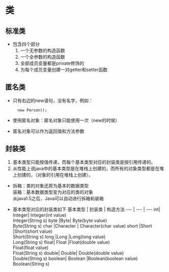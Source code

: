# 类
## 标准类
- 包含四个部分
  1. 一个无参数的构造函数
  2. 一个全参数的构造函数 
  3. 全部成员变量都是private修饰的
  4. 为每个成员变量创建一对getter和setter函数

## 匿名类
- 只有右边的new语句，没有名字，例如：
  ```
    new Person();
  ```
- 使用匿名对象：匿名对象只能使用一次（new的时侯）

- 匿名对象可以作为返回值和方法参数

## 封装类
  1. 基本类型只能按值传递，而每个基本类型对应的封装类是按引用传递的。
  2. 从性能上说java中的基本类型是在堆栈上创建的，而所有的对象类型都是在堆上创建的，（对象的引用在堆栈上创建）。


- 拆箱：类的对象还原为基本的数据类型<br>
  装箱：基本数据类型变为对应的类的对象<br>
  从java1.5之后，Java可以自动进行拆箱和装箱

- 基本类型对应的封装类如下
  基本类型 | 封装类 | 构造方法
  --- | --- | ---
   int|	Integer|	Integer(int value)<br>Integer(String s)
   byte	|Byte|	Byte(byte value)<br>	Byte(String s)
  char	|Character	|           Character(char value)
  short	|Short	|Short(short value)<br>	Short(String s)
  long	|Long	|Long(long value)<br>	Long(String s)
  float|	Float	|Float(double value)<br>	Float(float value)<br>	Float(String s)
  double|	Double|	Double(double value)<br>	Double(String s)
  boolean|	Boolean	|Boolean(boolean value)	<br>Boolean(String s)